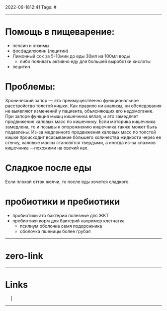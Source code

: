 2022-06-1812:41
Tags: #

---
# Помощь в пищеварение:
- пепсин и энзимы
- фосфадилхолин (лецитин)
- Лимонный сок за 5-10мин до еды 30мл на 100мл воды
	- либо поливать активно еду для большей выроботки кислоты
- лецитин


# Проблемы:
Хронический запор — это преимущественно функциональное расстройство толстой кишки. Как правило ни анализы, ни обследования не выявляют изменений у пациента, объясняющих его недомогание. При запоре функция мышц кишечника вялая, и это замедляет продвижение каловых масс по кишечнику. Если моторика кишечника замедлена, то и позывы к опорожнению кишечника также может быть подавлены. Из-за медленного продвижения каловых масс по толстой кишке происходит всасывание бòльшего количества жидкости через ее стенку, каловые массы становятся твердыми, а иногда из-за спазмов кишечника —похожими на овечий кал.

# Сладкое после еды
Если плохой отток желчи, то после еды хочется сладкого. 


# пробиотики и пребиотики
- пробиотики это бактерий полезные для ЖКТ
- пребиотики корм для бактерий например клетчатка
	- псилиум оболочка семя подорожника 
	- оболочка пшеницы более грубая




---
# zero-link


---
# Links
 &emsp; | &emsp; 


---